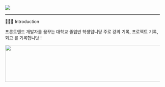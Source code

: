 <img src="https://capsule-render.vercel.app/api?type=venom&color=0:FFAE79,100:FFDB83&height=300&section=header&text=👩🏻‍🌾ONZ👩🏻‍🌾&fontSize=50" />

----------------
👩🏻‍🌾 Introduction

프론트엔드 개발자를 꿈꾸는 대학교 졸업반 학생입니당
주로 강의 기록, 프로젝트 기록, 회고 를 기록합니닷 !





<a href="https://github.com/devxb/gitanimals">
  <img src="https://render.gitanimals.org/lines/{ongzzzz}?pet-id=1" width="1000" height="120"/>
</a>




